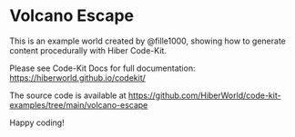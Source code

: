 # Volcano Escape

This is an example world created by @fille1000, showing how to generate content procedurally with Hiber Code-Kit.

Please see Code-Kit Docs for full documentation:
https://hiberworld.github.io/codekit/

The source code is available at
https://github.com/HiberWorld/code-kit-examples/tree/main/volcano-escape

Happy coding!
